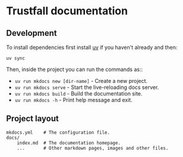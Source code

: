 # Trustfall documentation

## Development

To install dependencies first install [uv](https://github.com/astral-sh/uv) if you
haven't already and then:

```
uv sync
```

Then, inside the project you can run the commands as::

* `uv run mkdocs new [dir-name]` - Create a new project.
* `uv run mkdocs serve` - Start the live-reloading docs server.
* `uv run mkdocs build` - Build the documentation site.
* `uv run mkdocs -h` - Print help message and exit.

## Project layout

    mkdocs.yml    # The configuration file.
    docs/
        index.md  # The documentation homepage.
        ...       # Other markdown pages, images and other files.
